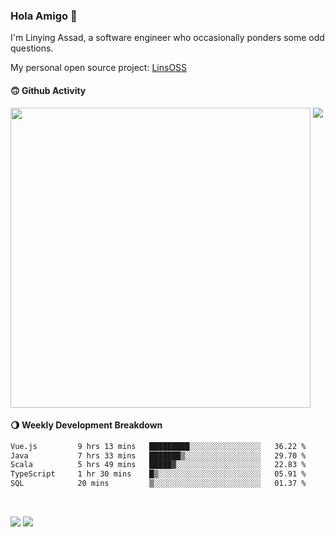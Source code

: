 ### Hola Amigo 🤣   

I'm Linying Assad, a software engineer who occasionally ponders some odd questions.  

My personal open source project: [LinsOSS](https://github.com/linsoss)
 
#### 🙃 Github Activity 
<div>
  <img src="https://github-readme-stats.vercel.app/api?username=al-assad&show_icons=true" align="top" style="display: inline-block;" width="480"/>
  <img src="https://github-readme-stats.vercel.app/api/top-langs/?username=al-assad&hide=css,html&langs_count=8&layout=compact" align="top" style="display: inline-block;"/>
</div>

#### 🌖 Weekly Development Breakdown
<!--START_SECTION:waka-->

```txt
Vue.js         9 hrs 13 mins   █████████░░░░░░░░░░░░░░░░   36.22 %
Java           7 hrs 33 mins   ███████▒░░░░░░░░░░░░░░░░░   29.70 %
Scala          5 hrs 49 mins   █████▓░░░░░░░░░░░░░░░░░░░   22.83 %
TypeScript     1 hr 30 mins    █▒░░░░░░░░░░░░░░░░░░░░░░░   05.91 %
SQL            20 mins         ▒░░░░░░░░░░░░░░░░░░░░░░░░   01.37 %
```

<!--END_SECTION:waka-->

<br>

<a href="https://twitter.com/assad_lin"><img src="https://img.shields.io/badge/Twitter-@assad__lin-blue?style=flat&logo=twitter" /></a>
<a href="https://al-assad.github.io"><img src="https://img.shields.io/badge/Blogs-Linying_Assad's_Blog-yellow?style=flat&logo=github" /></a>


